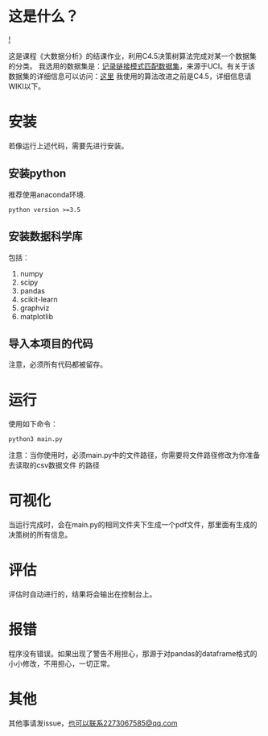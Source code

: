 # 这是什么？
[!](https://github.com/liangzid/DecisionTreeC4.5/edit/master/dt.png)

这是课程《大数据分析》的结课作业，利用C4.5决策树算法完成对某一个数据集的分类。
我选用的数据集是：[记录链接模式匹配数据集](http://archive.ics.uci.edu/ml/machine-learning-databases/00210/)，来源于UCI。有关于该数据集的详细信息可以访问：[这里](http://archive.ics.uci.edu/ml/machine-learning-databases/00210/documentation)
我使用的算法改进之前是C4.5，详细信息请WIKI以下。

# 安装
若像运行上述代码，需要先进行安装。
## 安装python
推荐使用anaconda环境.
 ```
python version >=3.5
```
## 安装数据科学库
包括：
1. numpy
2. scipy
3. pandas
4. scikit-learn
5. graphviz
6. matplotlib

## 导入本项目的代码
注意，必须所有代码都被留存。

# 运行
使用如下命令：
```shell
python3 main.py
```
注意：当你使用时，必须main.py中的文件路径，你需要将文件路径修改为你准备去读取的csv数据文件 的路径
# 可视化
当运行完成时，会在main.py的相同文件夹下生成一个pdf文件，那里面有生成的决策树的所有信息。
# 评估
评估时自动进行的，结果将会输出在控制台上。
# 报错
程序没有错误。如果出现了警告不用担心，那源于对pandas的dataframe格式的小小修改，不用担心，一切正常。
# 其他
其他事请发issue，也可以联系2273067585@qq.com



